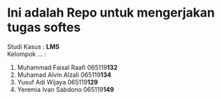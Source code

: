 # Ini adalah Repo untuk mengerjakan tugas softes<br/>
Studi Kasus : **LMS**
<br/> Kelompok ... :<br/>
1. Muhammad Faisal Raafi <tr/> 065119**132**
2. Muhamad Alvin Alzali <tr/> 065119**134**
3. Yusuf Adi Wijaya <tr/> 065119**129**
4. Yeremia Ivan Sabdono <tr/> 065119**149**
